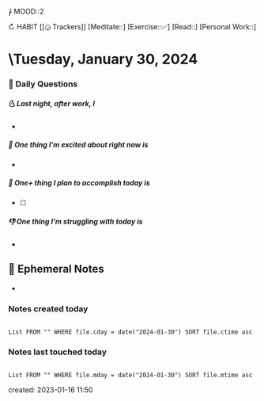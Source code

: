 ⨑ MOOD::2

↻ HABIT [[◶ Trackers]]
[Meditate::]
[Exercise::✅]
[Read::]
[Personal Work::]

# \Tuesday, January 30, 2024

### 📅 Daily Questions

##### 🌜 Last night, after work, I

-

##### 🙌 One thing I'm excited about right now is

-

##### 🚀 One+ thing I plan to accomplish today is

- [ ]

##### 👎 One thing I'm struggling with today is

-

## 📝 Ephemeral Notes

-

### Notes created today

```dataview

List FROM "" WHERE file.cday = date("2024-01-30") SORT file.ctime asc

```

### Notes last touched today

```dataview

List FROM "" WHERE file.mday = date("2024-01-30") SORT file.mtime asc

```

created: 2023-01-16 11:50
